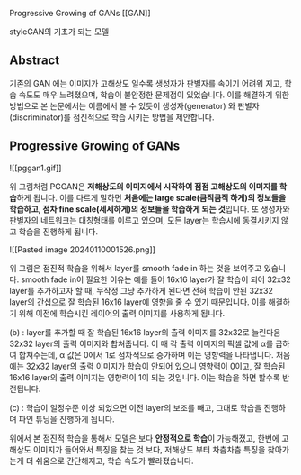 Progressive Growing of GANs
[[GAN]]

styleGAN의 기초가 되는 모델

## Abstract

기존의 GAN 에는 이미지가 고해상도 일수록 생성자가 판별자를 속이기 어려워 지고, 학습 속도도 매우 느려졌으며, 학습이 불안정한 문제점이 있었습니다. 이를 해결하기 위한 방법으로 본 논문에서는 이름에서 볼 수 있듯이 생성자(generator) 와 판별자(discriminator)를 점진적으로 학습 시키는 방법을 제안합니다.


## Progressive Growing of GANs

![[pggan1.gif]]

위 그림처럼 PGGAN은 **저해상도의 이미지에서 시작하여 점점 고해상도의 이미지를 학습**하게 됩니다. 이를 다르게 말하면 **처음에는 large scale(큼직큼직 하게)의 정보들을 학습하고, 점차 fine scale(세세하게)의 정보들을 학습하게 되는 것**입니다. 또 생성자와 판별자의 네트워크는 대칭형태를 이루고 있으며, 모든 layer는 학습시에 동결시키지 않고 학습을 진행하게 됩니다.


![[Pasted image 20240110001526.png]]

위 그림은 점진적 학습을 위해서 layer를 smooth fade in 하는 것을 보여주고 있습니다. smooth fade in이 필요한 이유는 예를 들어 16x16 layer가 잘 학습이 되어 32x32 layer를 추가하고자 할 때, 무작정 그냥 추가하게 된다면 전혀 학습이 안된 32x32 layer의 간섭으로 잘 학습된 16x16 layer에 영향을 줄 수 있기 때문입니다. 이를 해결하기 위해 이전에 학습시킨 레이어의 출력 이미지를 사용하게 됩니다.

(b) : layer를 추가할 때 잘 학습된 16x16 layer의 출력 이미지를 32x32로 늘린다음 32x32 layer의 출력 이미지와 합쳐줍니다. 이 때 각 출력 이미지의 픽셀 값에 α를 곱하여 합쳐주는데, α 값은 0에서 1로 점차적으로 증가하며 이는 영향력을 나타냅니다. 처음에는 32x32 layer의 출력 이미지가 학습이 안되어 있으니 영향력이 0이고, 잘 학습된 16x16 layer의 출력 이미지는 영향력이 1이 되는 것입니다. 이는 학습을 하면 할수록 반전됩니다.

(c) : 학습이 일정수준 이상 되었으면 이전 layer의 보조를 빼고, 그대로 학습을 진행하며 파인 튜닝을 진행하게 됩니다.

위에서 본 점진적 학습을 통해서 모델은 보다 **안정적으로 학습**이 가능해졌고, 한번에 고해상도 이미지가 들어와서 특징을 찾는 것 보다, 저해상도 부터 차츰차츰 특징을 찾아가는게 더 쉬움으로 간단해지고, 학습 속도가 빨라졌습니다.